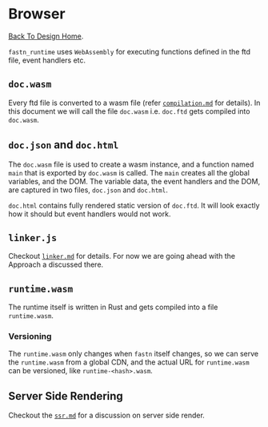 # Browser

[Back To Design Home](./).

`fastn_runtime` uses `WebAssembly` for executing functions defined in the ftd file, event handlers etc. 

## `doc.wasm`

Every ftd file is converted to a wasm file (refer [`compilation.md`](compilation.md) for details). In this document we 
will call the  file `doc.wasm` i.e. `doc.ftd` gets compiled into `doc.wasm`.

## `doc.json` and `doc.html`

The `doc.wasm` file is used to create a wasm instance, and a function named `main` that is exported by `doc.wasm` is
called. The `main` creates all the global variables, and the DOM. The variable data, the event handlers and the DOM,
are captured in two files, `doc.json` and `doc.html`. 

`doc.html` contains fully rendered static version of `doc.ftd`. It will look exactly how it should but event handlers 
would not work. 

## `linker.js`

Checkout [`linker.md`](linking.md) for details. For now we are going ahead with the Approach a discussed there.

## `runtime.wasm`

The runtime itself is written in Rust and gets compiled into a file `runtime.wasm`. 

### Versioning

The `runtime.wasm` only changes when `fastn` itself changes, so we can serve the `runtime.wasm` from a global CDN, and
the actual URL for `runtime.wasm` can be versioned, like `runtime-<hash>.wasm`.

## Server Side Rendering

Checkout the [`ssr.md`](ssr.md) for a discussion on server side render. 

